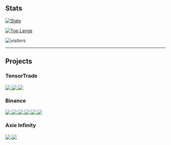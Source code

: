 ## Stats
[![Stats](https://github-readme-stats.vercel.app/api?username=StephanAkkerman&count_private=true&show_icons=true&theme=nightowl&hide=contribs,prs)](https://github.com/StephanAkkerman/?tab=repositories)

[![Top Langs](https://github-readme-stats.vercel.app/api/top-langs/?username=StephanAkkerman&layout=compact&theme=nightowl&exclude_repo=StephanAkkerman.github.io)](https://github.com/StephanAkkerman/?tab=repositories)

![visitors](https://visitor-badge.laobi.icu/badge?page_id=StephanAkkerman.StephanAkkerman)

---
## Projects
### TensorTrade
<a href="https://github.com/StephanAkkerman/TensorTradeExtras">
  <img align="center" src="https://github-readme-stats.vercel.app/api/pin/?username=StephanAkkerman&repo=TensorTradeExtras&theme=nightowl " />
</a>

<a href="https://github.com/StephanAkkerman/TensorTrade">
  <img align="center" src="https://github-readme-stats.vercel.app/api/pin/?username=StephanAkkerman&repo=TensorTrade&theme=nightowl " />
</a>

<a href="https://github.com/StephanAkkerman/Crypto_OHLCV">
  <img align="center" src="https://github-readme-stats.vercel.app/api/pin/?username=StephanAkkerman&repo=Crypto_OHLCV&theme=nightowl " />
</a>

### Binance
<a href="https://github.com/StephanAkkerman/BinanceData">
  <img align="center" src="https://github-readme-stats.vercel.app/api/pin/?username=StephanAkkerman&repo=BinanceData&theme=nightowl " />
</a>

<a href="https://github.com/StephanAkkerman/Binance_Trailing_Stop_Loss">
  <img align="center" src="https://github-readme-stats.vercel.app/api/pin/?username=StephanAkkerman&repo=Binance_Trailing_Stop_Loss&theme=nightowl " />
</a>

<a href="https://github.com/StephanAkkerman/Live_Binance_Charts">
  <img align="center" src="https://github-readme-stats.vercel.app/api/pin/?username=StephanAkkerman&repo=Live_Binance_Charts&theme=nightowl " />
</a>

<a href="https://github.com/StephanAkkerman/Binance_Line_Chart">
  <img align="center" src="https://github-readme-stats.vercel.app/api/pin/?username=StephanAkkerman&repo=Binance_Line_Chart&theme=nightowl " />
</a>

<a href="https://github.com/StephanAkkerman/Binance_Stop_Loss_Alert">
  <img align="center" src="https://github-readme-stats.vercel.app/api/pin/?username=StephanAkkerman&repo=Binance_Stop_Loss_Alert&theme=nightowl " />
</a>

<a href="https://github.com/StephanAkkerman/New_Binance_Listings">
  <img align="center" src="https://github-readme-stats.vercel.app/api/pin/?username=StephanAkkerman&repo=New_Binance_Listings&theme=nightowl " />
</a>

### Axie Infinity
<a href="https://github.com/StephanAkkerman/Axie_Manager_Bot">
  <img align="center" src="https://github-readme-stats.vercel.app/api/pin/?username=StephanAkkerman&repo=Axie_Manager_Bot&theme=nightowl " />
</a>

<a href="https://github.com/StephanAkkerman/Axie_Infinity_Extras">
  <img align="center" src="https://github-readme-stats.vercel.app/api/pin/?username=StephanAkkerman&repo=Axie_Infinity_Extras&theme=nightowl " />
</a>

